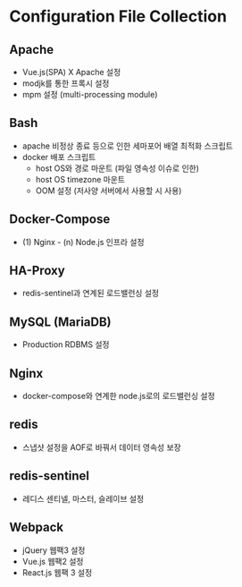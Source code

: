 # Configuration File Collection

## Apache

- Vue.js(SPA) X Apache 설정
- modjk를 통한 프록시 설정
- mpm 설정 (multi-processing module)

## Bash

- apache 비정상 종료 등으로 인한 세마포어 배열 최적화 스크립트
- docker 배포 스크립트
  - host OS와 경로 마운트 (파일 영속성 이슈로 인한)
  - host OS timezone 마운트
  - OOM 설정 (저사양 서버에서 사용할 시 사용)

## Docker-Compose

- (1) Nginx - (n) Node.js 인프라 설정

## HA-Proxy

- redis-sentinel과 연계된 로드밸런싱 설정

## MySQL (MariaDB)

- Production RDBMS 설정

## Nginx

- docker-compose와 연계한 node.js로의 로드밸런싱 설정

## redis

- 스냅샷 설정을 AOF로 바꿔서 데이터 영속성 보장

## redis-sentinel

- 레디스 센티넬, 마스터, 슬레이브 설정

## Webpack

- jQuery 웹팩3 설정
- Vue.js 웹팩2 설정
- React.js 웹팩 3 설정